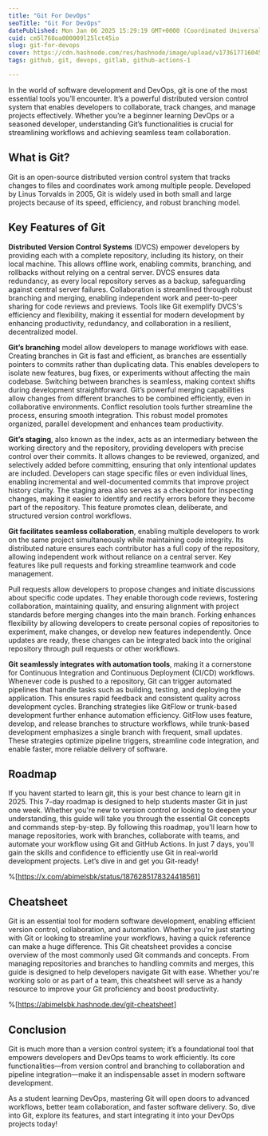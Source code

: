 ```yaml
---
title: "Git For DevOps"
seoTitle: "Git For DevOps"
datePublished: Mon Jan 06 2025 15:29:19 GMT+0000 (Coordinated Universal Time)
cuid: cm5l768oa000009l25lct45io
slug: git-for-devops
cover: https://cdn.hashnode.com/res/hashnode/image/upload/v1736177160455/41667ddc-f32f-4c5d-9e18-072b521d7fc9.png
tags: github, git, devops, gitlab, github-actions-1

---
```


In the world of software development and DevOps, git is one of the most essential tools you’ll encounter. It’s a powerful distributed version control system that enables developers to collaborate, track changes, and manage projects effectively. Whether you’re a beginner learning DevOps or a seasoned developer, understanding Git’s functionalities is crucial for streamlining workflows and achieving seamless team collaboration.

## What is Git?

Git is an open-source distributed version control system that tracks changes to files and coordinates work among multiple people. Developed by Linus Torvalds in 2005, Git is widely used in both small and large projects because of its speed, efficiency, and robust branching model.

## Key Features of Git

**Distributed Version Control Systems** (DVCS) empower developers by providing each with a complete repository, including its history, on their local machine. This allows offline work, enabling commits, branching, and rollbacks without relying on a central server. DVCS ensures data redundancy, as every local repository serves as a backup, safeguarding against central server failures. Collaboration is streamlined through robust branching and merging, enabling independent work and peer-to-peer sharing for code reviews and previews. Tools like Git exemplify DVCS's efficiency and flexibility, making it essential for modern development by enhancing productivity, redundancy, and collaboration in a resilient, decentralized model.

**Git’s branching** model allow developers to manage workflows with ease. Creating branches in Git is fast and efficient, as branches are essentially pointers to commits rather than duplicating data. This enables developers to isolate new features, bug fixes, or experiments without affecting the main codebase. Switching between branches is seamless, making context shifts during development straightforward. Git’s powerful merging capabilities allow changes from different branches to be combined efficiently, even in collaborative environments. Conflict resolution tools further streamline the process, ensuring smooth integration. This robust model promotes organized, parallel development and enhances team productivity.

**Git’s staging**, also known as the index, acts as an intermediary between the working directory and the repository, providing developers with precise control over their commits. It allows changes to be reviewed, organized, and selectively added before committing, ensuring that only intentional updates are included. Developers can stage specific files or even individual lines, enabling incremental and well-documented commits that improve project history clarity. The staging area also serves as a checkpoint for inspecting changes, making it easier to identify and rectify errors before they become part of the repository. This feature promotes clean, deliberate, and structured version control workflows.

**Git facilitates seamless collaboration**, enabling multiple developers to work on the same project simultaneously while maintaining code integrity. Its distributed nature ensures each contributor has a full copy of the repository, allowing independent work without reliance on a central server. Key features like pull requests and forking streamline teamwork and code management.

Pull requests allow developers to propose changes and initiate discussions about specific code updates. They enable thorough code reviews, fostering collaboration, maintaining quality, and ensuring alignment with project standards before merging changes into the main branch. Forking enhances flexibility by allowing developers to create personal copies of repositories to experiment, make changes, or develop new features independently. Once updates are ready, these changes can be integrated back into the original repository through pull requests or other workflows.

**Git seamlessly integrates with automation tools**, making it a cornerstone for Continuous Integration and Continuous Deployment (CI/CD) workflows. Whenever code is pushed to a repository, Git can trigger automated pipelines that handle tasks such as building, testing, and deploying the application. This ensures rapid feedback and consistent quality across development cycles. Branching strategies like GitFlow or trunk-based development further enhance automation efficiency. GitFlow uses feature, develop, and release branches to structure workflows, while trunk-based development emphasizes a single branch with frequent, small updates. These strategies optimize pipeline triggers, streamline code integration, and enable faster, more reliable delivery of software.

## Roadmap

If you havent started to learn git, this is your best chance to learn git in 2025. This 7-day roadmap is designed to help students master Git in just one week. Whether you're new to version control or looking to deepen your understanding, this guide will take you through the essential Git concepts and commands step-by-step. By following this roadmap, you'll learn how to manage repositories, work with branches, collaborate with teams, and automate your workflow using Git and GitHub Actions. In just 7 days, you'll gain the skills and confidence to efficiently use Git in real-world development projects. Let’s dive in and get you Git-ready!

%[https://x.com/abimelsbk/status/1876285178324418561] 

## Cheatsheet

Git is an essential tool for modern software development, enabling efficient version control, collaboration, and automation. Whether you're just starting with Git or looking to streamline your workflows, having a quick reference can make a huge difference. This Git cheatsheet provides a concise overview of the most commonly used Git commands and concepts. From managing repositories and branches to handling commits and merges, this guide is designed to help developers navigate Git with ease. Whether you're working solo or as part of a team, this cheatsheet will serve as a handy resource to improve your Git proficiency and boost productivity.

%[https://abimelsbk.hashnode.dev/git-cheatsheet] 

## Conclusion

Git is much more than a version control system; it’s a foundational tool that empowers developers and DevOps teams to work efficiently. Its core functionalities—from version control and branching to collaboration and pipeline integration—make it an indispensable asset in modern software development.

As a student learning DevOps, mastering Git will open doors to advanced workflows, better team collaboration, and faster software delivery. So, dive into Git, explore its features, and start integrating it into your DevOps projects today!